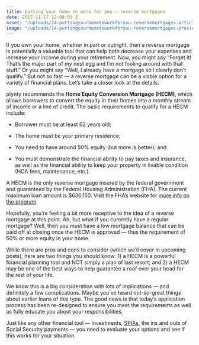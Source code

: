 ```yaml
---
title: putting your home to work for you — reverse mortgages
date: 2017-11-17 12:00:00 Z
asset: "/uploads/14-puttingyourhometoworkforyou-reversemortgages-article.jpg.png"
image: "/uploads/14-puttingyourhometoworkforyou-reversemortgages-preview.jpg.png"
---
```


If you own your home, whether in part or outright, then a reverse mortgage is potentially a valuable tool that can help both decrease your expenses and increase your income during your retirement.<!--more--> Now, you might say “Forget it! That’s the major part of my nest egg and I’m not fooling around with that stuff.” Or you might say “Well, I already have a mortgage so I clearly don’t qualify.” But not so fast — a reverse mortgage can be a viable option for a variety of financial plans. Let’s take a closer look at the details.

plynty recommends the **Home Equity Conversion Mortgage (HECM)**, which allows borrowers to convert the equity in their homes into a monthly stream of income or a line of credit. The basic requirements to qualify for a HECM include:

* Borrower must be at least 62 years old;

* The home must be your primary residence;

* You need to have around 50% equity (but more is better); and

* You must demonstrate the financial ability to pay taxes and insurance, as well as the financial ability to keep your property in livable condition (HOA fees, maintenance, etc.).

A HECM is the only reverse mortgage insured by the federal government and guaranteed by the Federal Housing Administration (FHA). The current maximum loan amount is $636,150. Visit the FHA’s website for [more info on the program](https://www.hud.gov/program_offices/housing/sfh/hecm/hecmabou).

Hopefully, you’re feeling a bit more receptive to the idea of a reverse mortgage at this point. Ah, but what if you currently have a regular mortgage? Well, then you must have a low mortgage balance that can be paid off at closing once the HECM is approved — thus the requirement of 50% or more equity in your home.

While there are pros and cons to consider (which we’ll cover in upcoming posts), here are two things you should know: 1) a HECM is a powerful financial planning tool and NOT simply a plan of last resort; and 2) a HECM may be one of the best ways to help guarantee a roof over your head for the rest of your life.

We know this is a big consideration with lots of implications — and definitely a few complications. Maybe you’ve heard not-so-great things about earlier loans of this type. The good news is that today’s application process has been re-designed to ensure you meet the requirements as well as fully educate you about your responsibilities.

Just like any other financial tool — investments, [SPIAs](/simple-stable-yes-thats-a-spia.html), the ins and outs of Social Security payments — you need to evaluate your options and see if this works for your situation.